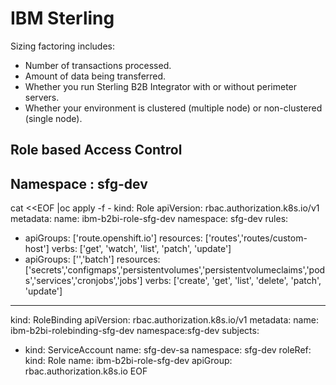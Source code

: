 # IBM Sterling 


Sizing factoring includes:
* Number of transactions processed.
* Amount of data being transferred.
* Whether you run Sterling B2B Integrator with or without perimeter servers.
* Whether your environment is clustered (multiple node) or non-clustered (single node).



## Role based Access Control
## Namespace : sfg-dev

cat <<EOF |oc apply -f -
kind: Role
apiVersion: rbac.authorization.k8s.io/v1
metadata:
  name: ibm-b2bi-role-sfg-dev
  namespace: sfg-dev
rules:
  - apiGroups: ['route.openshift.io']
    resources: ['routes','routes/custom-host']
    verbs: ['get', 'watch', 'list', 'patch', 'update']
  - apiGroups: ['','batch']
    resources: ['secrets','configmaps','persistentvolumes','persistentvolumeclaims','pods','services','cronjobs','jobs']
    verbs: ['create', 'get', 'list', 'delete', 'patch', 'update']
---
kind: RoleBinding
apiVersion: rbac.authorization.k8s.io/v1
metadata:
  name: ibm-b2bi-rolebinding-sfg-dev
  namespace:sfg-dev
subjects:
  - kind: ServiceAccount
    name: sfg-dev-sa
    namespace: sfg-dev
roleRef:
  kind: Role
  name: ibm-b2bi-role-sfg-dev
  apiGroup: rbac.authorization.k8s.io
EOF
